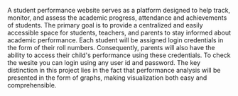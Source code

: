 A student performance website serves as a platform designed to help track, monitor, and assess the academic progress, attendance and achievements of students. The primary goal is to provide a centralized and easily accessible space for students, teachers, and parents to stay informed about academic performance.
Each student will be assigned login credentials in the form of their roll numbers. Consequently, parents will also have the ability to access their child's performance using these credentials.
To check the wesite you can login using any user id and password.
The key distinction in this project lies in the fact that performance analysis will be presented in the form of graphs, making visualization both easy and comprehensible.
